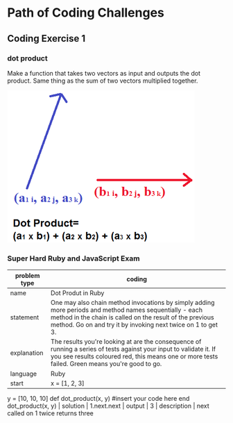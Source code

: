 Path of Coding Challenges
================================================================================

## Coding Exercise 1

### dot product

Make a function that takes two vectors as input and outputs the dot product. Same thing as the sum of two vectors multiplied together.

![](dotproduct_figure.png)

### Super Hard Ruby and JavaScript Exam

| problem type | coding                                         
|--------------|--------------------------------------------------------
| name         | Dot Produt in Ruby
| statement    | One may also chain method invocations by simply adding more periods and method names sequentially - each method in the chain is called on the result of the previous method. Go on and try it by invoking next twice on 1 to get 3.
| explanation  | The results you're looking at are the consequence of running a series of tests against your input to validate it. If you see results coloured red, this means one or more tests failed. Green means you're good to go.
| language     | Ruby
| start        |x = [1, 2, 3]
y = [10, 10, 10]
def dot_product(x, y)
  #insert your code here
end
dot_product(x, y)
| solution     | 1.next.next
| output       | 3
| description  | next called on 1 twice returns three
